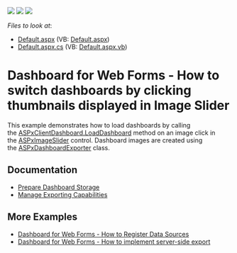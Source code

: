 <!-- default badges list -->
![](https://img.shields.io/endpoint?url=https://codecentral.devexpress.com/api/v1/VersionRange/128580019/17.1.3%2B)
[![](https://img.shields.io/badge/Open_in_DevExpress_Support_Center-FF7200?style=flat-square&logo=DevExpress&logoColor=white)](https://supportcenter.devexpress.com/ticket/details/T526185)
[![](https://img.shields.io/badge/📖_How_to_use_DevExpress_Examples-e9f6fc?style=flat-square)](https://docs.devexpress.com/GeneralInformation/403183)
<!-- default badges end -->
<!-- default file list -->
*Files to look at*:

* [Default.aspx](./CS/WebApplication18/Default.aspx) (VB: [Default.aspx](./VB/WebApplication18/Default.aspx))
* [Default.aspx.cs](./CS/WebApplication18/Default.aspx.cs) (VB: [Default.aspx.vb](./VB/WebApplication18/Default.aspx.vb))
<!-- default file list end -->

# Dashboard for Web Forms - How to switch dashboards by clicking thumbnails displayed in Image Slider

<p>This example demonstrates how to load dashboards by calling the <a href="https://documentation.devexpress.com/#Dashboard/DevExpressDashboardWebScriptsASPxClientDashboard_LoadDashboardtopic">ASPxClientDashboard.LoadDashboard</a> method on an image click in the <a href="https://documentation.devexpress.com/#AspNet/clsDevExpressWebASPxImageSlidertopic">ASPxImageSlider</a> control. Dashboard images are created using the <a href="https://documentation.devexpress.com/#Dashboard/clsDevExpressDashboardWebASPxDashboardExportertopic">ASPxDashboardExporter</a> class. </p>

## Documentation

- [Prepare Dashboard Storage](https://docs.devexpress.com/Dashboard/116299/web-dashboard/aspnet-web-forms-dashboard-control/prepare-dashboard-storage)
- [Manage Exporting Capabilities](https://docs.devexpress.com/Dashboard/12140/web-dashboard/aspnet-web-forms-dashboard-control/manage-exporting-capabilities?p=netframework)

## More Examples

- [Dashboard for Web Forms - How to Register Data Sources](https://github.com/DevExpress-Examples/asp-net-web-forms-dashboard-register-data-sources)
- [Dashboard for Web Forms - How to implement server-side export](https://github.com/DevExpress-Examples/aspxdashboard-how-to-implement-server-side-export-t500219)
